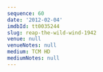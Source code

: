 ```yaml
---
sequence: 60
date: '2012-02-04'
imdbId: tt0035244
slug: reap-the-wild-wind-1942
venue: null
venueNotes: null
medium: TCM HD
mediumNotes: null
---
```


